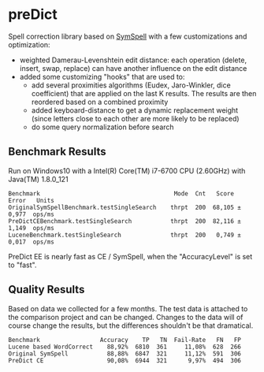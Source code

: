 # preDict

Spell correction library based on [SymSpell](https://github.com/gpranav88/symspell/) with a few customizations and optimization:

* weighted Damerau-Levenshtein edit distance: each operation (delete, insert, swap, replace) can have another influence on the edit distance
* added some customizing "hooks" that are used to:
  * add several proximities algorithms (Eudex, Jaro-Winkler, dice coefficient) that are applied on the last K results. The results are then reordered based on a combined proximity
  * added keyboard-distance to get a dynamic replacement weight (since letters close to each other are more likely to be replaced)
  * do some query normalization before search

  
## Benchmark Results

Run on Windows10 with a Intel(R) Core(TM) i7-6700 CPU (2.60GHz) with Java(TM) 1.8.0_121

```
Benchmark                                      Mode  Cnt   Score   Error   Units
OriginalSymSpellBenchmark.testSingleSearch    thrpt  200  68,105 ± 0,977  ops/ms
PreDictCEBenchmark.testSingleSearch           thrpt  200  82,116 ± 1,149  ops/ms
LuceneBenchmark.testSingleSearch              thrpt  200   0,749 ± 0,017  ops/ms
```

PreDict EE is nearly fast as CE / SymSpell, when the "AccuracyLevel" is set to "fast".

## Quality Results

Based on data we collected for a few months. The test data is attached to the comparison project and can be changed. Changes to the data will of course change the results, but the differences shouldn't be that dramatical.

```
Benchmark                 Accuracy    TP   TN  Fail-Rate   FN   FP
Lucene based WordCorrect    88,92%  6810  361     11,08%  628  266
Original SymSpell           88,88%  6847  321     11,12%  591  306
PreDict CE                  90,08%  6944  321      9,97%  494  306 
```
